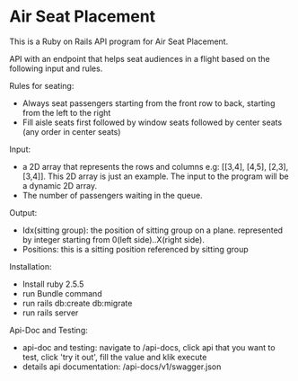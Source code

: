 # Air Seat Placement
This is a Ruby on Rails API program for Air Seat Placement.

API with an endpoint that helps seat audiences in a flight based on the following input and rules.

Rules for seating:

- Always seat passengers starting from the front row to back, starting from the left to the right
- Fill aisle seats first followed by window seats followed by center seats (any order in center seats)

Input:

- a 2D array that represents the rows and columns e.g: [[3,4], [4,5], [2,3], [3,4]]. This 2D array is just an example. The input to the program will be a dynamic 2D array.
- The number of passengers waiting in the queue.

Output:

- Idx(sitting group): the position of sitting group on a plane. represented by integer starting from 0(left side)..X(right side).
- Positions: this is a sitting position referenced by sitting group

Installation:

- Install ruby 2.5.5
- run Bundle command
- run rails db:create db:migrate
- run rails server

Api-Doc and Testing:

- api-doc and testing: navigate to /api-docs, click api that you want to test, click 'try it out', fill the value and klik execute
- details api documentation: /api-docs/v1/swagger.json
